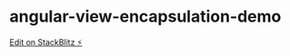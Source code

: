 # angular-view-encapsulation-demo

[Edit on StackBlitz ⚡️](https://stackblitz.com/edit/angular-ivy-tanz3s)